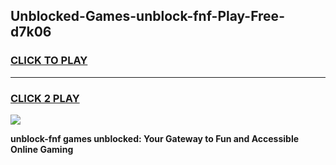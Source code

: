 
## Unblocked-Games-unblock-fnf-Play-Free-d7k06
<h3>
<a href="https://premium76.site?title=unblock-fnf&ref=12A">CLICK TO PLAY</a></h3>
<hr>

<h3>
<a href="https://premium76.site?title=unblock-fnf&ref=12A">CLICK 2 PLAY</a>
  
</h3>

<a href="https://premium76.site?title=unblock-fnf&ref=12A"><img src="https://clearcache.store/games.png"></a>


**unblock-fnf games unblocked: Your Gateway to Fun and Accessible Online Gaming**
